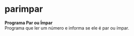 # parimpar
 **Programa Par ou Ímpar**  
Programa que ler um número e informa se ele é par ou
ímpar. 
